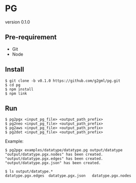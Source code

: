 # PG

version 0.1.0

## Pre-requirement

* Git
* Node

## Install

    $ git clone -b v0.1.0 https://github.com/g2gml/pg.git
    $ cd pg
    $ npm install
    $ npm link

## Run

    $ pg2pgx <input_pg_file> <output_path_prefix>
    $ pg2neo <input_pg_file> <output_path_prefix>
    $ pg2aws <input_pg_file> <output_path_prefix>
    $ pg2dot <input_pg_file> <output_path_prefix>

Example:

    $ pg2pgx examples/datatype/datatype.pg output/datatype
    "output/datatype.pgx.nodes" has been created.
    "output/datatype.pgx.edges" has been created.
    "output/datatype.pgx.json" has been created.
    
    $ ls output/datatype.*
    datatype.pgx.edges	datatype.pgx.json	datatype.pgx.nodes
